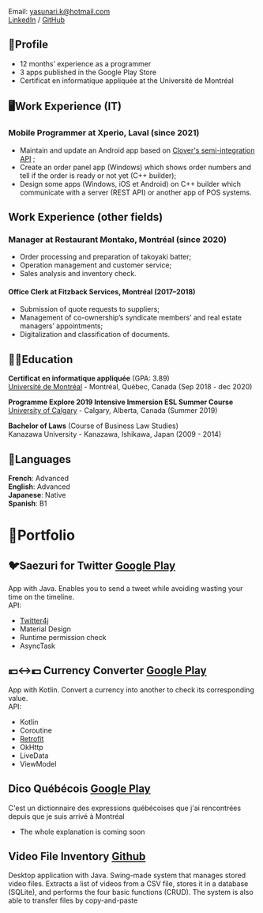 Email: yasunari.k@hotmail.com<br>
[LinkedIn](https://www.linkedin.com/in/yasunari-kanemitsu-3357285a/) / [GitHub](https://github.com/YasuMTL)<br>

## 🧑Profile
- 12 months’ experience as a programmer
- 3 apps published in the Google Play Store
- Certificat en informatique appliquée at the Université de Montréal

## 🖥️Work Experience (IT)

### Mobile Programmer at Xperio, Laval (since 2021)
- Maintain and update an Android app based on [Clover's semi-integration API](https://docs.clover.com/docs/clover-development-basics-semi) ;
- Create an order panel app (Windows) which shows order numbers and tell if the order is ready or not yet (C++ builder);
- Design some apps (Windows, iOS et Android) on C++ builder which communicate with a server
(REST API) or another app of POS systems.

## Work Experience (other fields)

### Manager at Restaurant Montako, Montréal (since 2020)
- Order processing and preparation of takoyaki batter;
- Operation management and customer service;
- Sales analysis and inventory check.

#### Office Clerk at Fitzback Services, Montréal (2017–2018)
- Submission of quote requests to suppliers;
- Management of co-ownership’s syndicate members’ and real estate managers’ appointments;
- Digitalization and classification of documents.

## 👨‍🎓Education
**Certificat en informatique appliquée** (GPA: 3.89)<br>
[Université de Montréal](https://admission.umontreal.ca/programmes/certificat-en-informatique-appliquee/) - Montréal, Québec, Canada (Sep 2018 - dec 2020)

**Programme Explore 2019 Intensive Immersion ESL Summer Course**<br>
[University of Calgary](https://esl.ucalgary.ca/explore-bursary) - Calgary, Alberta, Canada (Summer 2019)

**Bachelor of Laws** (Course of Business Law Studies)<br>
Kanazawa University - Kanazawa, Ishikawa, Japan (2009 - 2014)

## 💬Languages

**French**: Advanced<br>
**English**: Advanced<br>
**Japanese**: Native<br>
**Spanish**: B1

# 📱Portfolio

## 🐦Saezuri for Twitter [Google Play](https://play.google.com/store/apps/details?id=com.yasu_k.saezuri)<br>
App with Java. Enables you to send a tweet while avoiding wasting your time on the timeline.<br>
API:
- [Twitter4j](https://twitter4j.org/en/index.html)
- Material Design
- Runtime permission check
- AsyncTask<br>

## 💴↔️💵 Currency Converter [Google Play](https://play.google.com/store/apps/details?id=com.yasu_k.currencyconverter)<br>
App with Kotlin. Convert a currency into another to check its corresponding value.<br>
API:
- Kotlin
- Coroutine
- [Retrofit](https://square.github.io/retrofit/)
- OkHttp
- LiveData
- ViewModel<br>

## Dico Québécois [Google Play](https://play.google.com/store/apps/details?id=io.github.yasumtl.dicoquebecois)
C'est un dictionnaire des expressions québécoises que j'ai rencontrées depuis que je suis arrivé à Montréal
* The whole explanation is coming soon

## Video File Inventory [Github](https://github.com/YasuMTL/repertoireFilms)<br>
Desktop application with Java.
Swing-made system that manages stored video files. Extracts a list of videos from a CSV file, 
stores it in a database (SQLite), and performs the four basic functions (CRUD). The system is 
also able to transfer files by copy-and-paste
